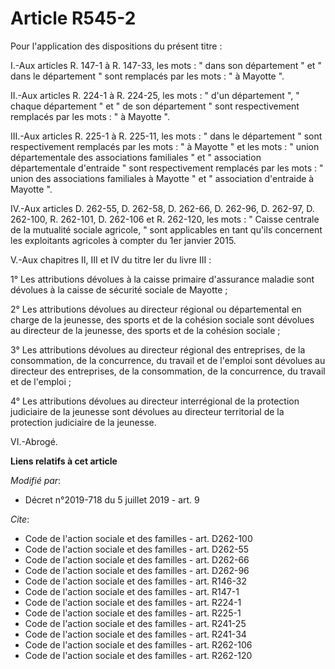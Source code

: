 # Article R545-2

Pour l'application des dispositions du présent titre :

I.-Aux articles R. 147-1 à R. 147-33, les mots : " dans son département " et " dans le département " sont remplacés par les
mots : " à Mayotte ".

II.-Aux articles R. 224-1 à R. 224-25, les mots : " d'un département ", " chaque département " et " de son département " sont
respectivement remplacés par les  mots : " à Mayotte ".

III.-Aux articles R. 225-1 à R. 225-11, les mots : " dans le département " sont respectivement remplacés par les mots : " à
Mayotte " et les mots : " union départementale des associations familiales " et " association départementale d'entraide "
sont respectivement remplacés par les mots : " union des associations familiales à Mayotte " et " association d'entraide à
Mayotte ".

IV.-Aux articles D. 262-55, D. 262-58, D. 262-66, D. 262-96, D. 262-97, D. 262-100, R. 262-101, D. 262-106 et R. 262-120, les
mots : " Caisse centrale de la mutualité sociale agricole, " sont applicables en tant qu'ils concernent les exploitants
agricoles à compter du 1er janvier 2015.

V.-Aux chapitres II, III et IV du titre Ier du livre III :

1° Les attributions dévolues à la caisse primaire d'assurance maladie sont dévolues à la caisse de sécurité sociale de
Mayotte ;

2° Les attributions dévolues au directeur régional ou départemental en charge de la jeunesse, des sports et de la cohésion
sociale sont dévolues au directeur de la jeunesse, des sports et de la cohésion sociale ;

3° Les attributions dévolues au directeur régional des entreprises, de la consommation, de la concurrence, du travail et de
l'emploi sont dévolues au directeur des entreprises, de la consommation, de la concurrence, du travail et de l'emploi ;

4° Les attributions dévolues au directeur interrégional de la protection judiciaire de la jeunesse sont dévolues au directeur
territorial de la protection judiciaire de la jeunesse.

VI.-Abrogé.

**Liens relatifs à cet article**

_Modifié par_:

  - Décret n°2019-718 du 5 juillet 2019 - art. 9

_Cite_:

  - Code de l'action sociale et des familles - art. D262-100
  - Code de l'action sociale et des familles - art. D262-55
  - Code de l'action sociale et des familles - art. D262-66
  - Code de l'action sociale et des familles - art. D262-96
  - Code de l'action sociale et des familles - art. R146-32
  - Code de l'action sociale et des familles - art. R147-1
  - Code de l'action sociale et des familles - art. R224-1
  - Code de l'action sociale et des familles - art. R225-1
  - Code de l'action sociale et des familles - art. R241-25
  - Code de l'action sociale et des familles - art. R241-34
  - Code de l'action sociale et des familles - art. R262-106
  - Code de l'action sociale et des familles - art. R262-120
